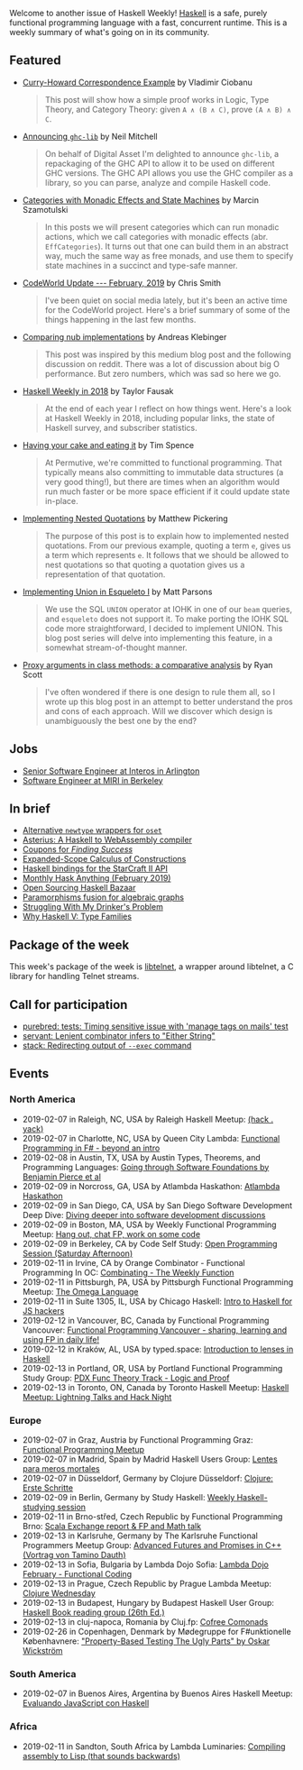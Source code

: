 <!-- 2019-02-07 unpublished -->

Welcome to another issue of Haskell Weekly!
[Haskell](https://www.haskell.org) is a safe, purely functional programming language with a fast, concurrent runtime.
This is a weekly summary of what's going on in its community.

## Featured

-   [Curry-Howard Correspondence Example](https://cvlad.info/curry-howard/) by Vladimir Ciobanu

    > This post will show how a simple proof works in Logic, Type Theory, and Category Theory: given `A ∧ (B ∧ C)`, prove `(A ∧ B) ∧ C`.

-   [Announcing `ghc-lib`](https://neilmitchell.blogspot.com/2019/02/announcing-ghc-lib.html) by Neil Mitchell

    > On behalf of Digital Asset I'm delighted to announce `ghc-lib`, a repackaging of the GHC API to allow it to be used on different GHC versions. The GHC API allows you use the GHC compiler as a library, so you can parse, analyze and compile Haskell code.

-   [Categories with Monadic Effects and State Machines](https://coot.me/posts/categories-with-monadic-effects.html) by Marcin Szamotulski

    > In this posts we will present categories which can run monadic actions, which we call categories with monadic effects (abr. `EffCategories`). It turns out that one can build them in an abstract way, much the same way as free monads, and use them to specify state machines in a succinct and type-safe manner.

-   [CodeWorld Update --- February, 2019](https://medium.com/@cdsmithus/codeworld-update-february-2019-450902b1cd4e) by Chris Smith

    > I've been quiet on social media lately, but it's been an active time for the CodeWorld project. Here's a brief summary of some of the things happening in the last few months.

-   [Comparing nub implementations](https://andreaspk.github.io/posts/2019-02-01-nub-benchmarks.html) by Andreas Klebinger

    > This post was inspired by this medium blog post and the following discussion on reddit. There was a lot of discussion about big O performance. But zero numbers, which was sad so here we go.

-   [Haskell Weekly in 2018](https://taylor.fausak.me/2019/02/03/haskell-weekly-in-2018/) by Taylor Fausak

    > At the end of each year I reflect on how things went. Here's a look at Haskell Weekly in 2018, including popular links, the state of Haskell survey, and subscriber statistics.

-   [Having your cake and eating it](https://medium.com/permutive/having-your-cake-and-eating-it-9f462bf3f908) by Tim Spence

    > At Permutive, we're committed to functional programming. That typically means also committing to immutable data structures (a very good thing!), but there are times when an algorithm would run much faster or be more space efficient if it could update state in-place.

-   [Implementing Nested Quotations](https://mpickering.github.io/posts/2019-01-31-nested-brackets.html) by Matthew Pickering

    > The purpose of this post is to explain how to implemented nested quotations. From our previous example, quoting a term `e`, gives us a term which represents `e`. It follows that we should be allowed to nest quotations so that quoting a quotation gives us a representation of that quotation.

-   [Implementing Union in Esqueleto I](https://www.parsonsmatt.org/2019/01/31/esqueleto_union_i.html) by Matt Parsons

    > We use the SQL `UNION` operator at IOHK in one of our `beam` queries, and `esqueleto` does not support it. To make porting the IOHK SQL code more straightforward, I decided to implement UNION. This blog post series will delve into implementing this feature, in a somewhat stream-of-thought manner.

-   [Proxy arguments in class methods: a comparative analysis](https://ryanglscott.github.io/2019/02/06/proxy-arguments-in-class-methods/) by Ryan Scott

    > I've often wondered if there is one design to rule them all, so I wrote up this blog post in an attempt to better understand the pros and cons of each approach. Will we discover which design is unambiguously the best one by the end?

## Jobs

-   [Senior Software Engineer at Interos in Arlington](https://interos.applicantpro.com/jobs/986650-306376.html)
-   [Software Engineer at MIRI in Berkeley](https://intelligence.org/get-involved/#careers)

## In brief

-   [Alternative `newtype` wrappers for `oset`](https://blog.rcook.org/blog/2019/02-newtype-wrappers/)
-   [Asterius: A Haskell to WebAssembly compiler](https://github.com/tweag/asterius/tree/43b66625330ce1d96797fe7bee045c9c3165b9ec)
-   [Coupons for *Finding Success*](https://typeclasses.com/news/2019-02-finding-success-and-failure)
-   [Expanded-Scope Calculus of Constructions](https://github.com/MaiaVictor/ESCoC/tree/fbd22beb7a55ebf685bdde33a7eef3105973168a)
-   [Haskell bindings for the StarCraft II API](https://gitlab.com/spacekitteh/sc2hs/tree/377e5b3a52f8170f40afecbe8885ae454c302dd5#readme)
-   [Monthly Hask Anything (February 2019)](https://www.reddit.com/r/haskell/comments/alrm5v/monthly_hask_anything_february_2019/)
-   [Open Sourcing Haskell Bazaar](https://www.reddit.com/r/haskell/comments/an2slo/open_sourcing_haskell_bazaar_explore_haskell_and/)
-   [Paramorphisms fusion for algebraic graphs](https://blog.nyarlathotep.one/2019/02/paramorphisms-fusion-for-algebraic-graphs/)
-   [Struggling With My Drinker's Problem](https://k-bx.github.io/articles/drinker.html)
-   [Why Haskell V: Type Families](https://mmhaskell.com/blog/2019/2/4/why-haskell-v-type-families)

## Package of the week

This week's package of the week is [libtelnet](https://hackage.haskell.org/package/libtelnet-0.1.0.0),
a wrapper around libtelnet, a C library for handling Telnet streams.

## Call for participation

-   [purebred: tests: Timing sensitive issue with 'manage tags on mails' test](https://github.com/purebred-mua/purebred/issues/251)
-   [servant: Lenient combinator infers to "Either String"](https://github.com/haskell-servant/servant/issues/1118)
-   [stack: Redirecting output of `--exec` command](https://github.com/commercialhaskell/stack/issues/4556)

## Events

### North America

- 2019-02-07 in Raleigh, NC, USA by Raleigh Haskell Meetup: [(hack . yack)](https://www.meetup.com/Raleigh-Haskell-Meetup/events/nsfsnqyzdbkb/)
- 2019-02-07 in Charlotte, NC, USA by Queen City Lambda: [Functional Programming in F# - beyond an intro ](https://www.meetup.com/Queen-Lambda/events/257649879/)
- 2019-02-08 in Austin, TX, USA by Austin Types, Theorems, and Programming Languages: [Going through Software Foundations by Benjamin Pierce et al](https://www.meetup.com/Austin-Types-Theorems-and-Programming-Languages/events/kbqknnyzdblb/)
- 2019-02-09 in Norcross, GA, USA by Atlambda Haskathon: [Atlambda Haskathon](https://www.meetup.com/Atlambda-Haskathon/events/ggbspqyzdbmb/)
- 2019-02-09 in San Diego, CA, USA by San Diego Software Development Deep Dive: [Diving deeper into software development discussions ](https://www.meetup.com/San-Diego-Software-Development-Deep-Dive/events/mtzbkqyzdbmb/)
- 2019-02-09 in Boston, MA, USA by Weekly Functional Programming Meetup: [Hang out, chat FP, work on some code](https://www.meetup.com/Weekly-Functional-Programming-Meetup/events/vdlnqpyzdbmb/)
- 2019-02-09 in Berkeley, CA by Code Self Study: [Open Programming Session (Saturday Afternoon)](https://www.meetup.com/codeselfstudy/events/dkwpzpyzdbmb/)
- 2019-02-11 in Irvine, CA by Orange Combinator - Functional Programming In OC: [Combinating - The Weekly Function](https://www.meetup.com/orange-combinator/events/lxvjrpyzdbpb/)
- 2019-02-11 in Pittsburgh, PA, USA by Pittsburgh Functional Programming Meetup: [The Omega Language](https://www.meetup.com/Pittsburgh-Functional-Programming-Meetup/events/gctsjlyzdbpb/)
- 2019-02-11 in Suite 1305, IL, USA by Chicago Haskell: [Intro to Haskell for JS hackers](https://www.meetup.com/Chicago-Haskell/events/258457767/)
- 2019-02-12 in Vancouver, BC, Canada by Functional Programming Vancouver: [Functional Programming Vancouver - sharing, learning and using FP in daily life!](https://www.meetup.com/Functional-Programming-Vancouver/events/zjghlqyzdbqb/)
- 2019-02-12 in Kraków, AL, USA by typed.space: [Introduction to lenses in Haskell](https://www.meetup.com/typed-space/events/258561050/)
- 2019-02-13 in Portland, OR, USA by Portland Functional Programming Study Group: [PDX Func Theory Track - Logic and Proof](https://www.meetup.com/Portland-Functional-Programming-Study-Group/events/gwtbcpyzdbrb/)
- 2019-02-13 in Toronto, ON, Canada by Toronto Haskell Meetup: [Haskell Meetup: Lightning Talks and Hack Night](https://www.meetup.com/meetup-group-evRITRtT/events/258082340/)

### Europe

- 2019-02-07 in Graz, Austria by Functional Programming Graz: [Functional Programming Meetup](https://www.meetup.com/Functional-Programming-Graz/events/qbrnrlyzdbkb/)
- 2019-02-07 in Madrid, Spain by Madrid Haskell Users Group: [Lentes para meros mortales](https://www.meetup.com/Haskell-MAD/events/258033850/)
- 2019-02-07 in Düsseldorf, Germany by Clojure Düsseldorf: [Clojure: Erste Schritte](https://www.meetup.com/Clojure-Duesseldorf/events/258139096/)
- 2019-02-09 in Berlin, Germany by Study Haskell: [Weekly Haskell-studying session](https://www.meetup.com/Study-Haskell/events/gwtsqqyzdbmb/)
- 2019-02-11 in Brno-střed, Czech Republic by Functional Programming Brno: [Scala Exchange report & FP and Math talk](https://www.meetup.com/fpbrno/events/258090018/)
- 2019-02-13 in Karlsruhe, Germany by The Karlsruhe Functional Programmers Meetup Group: [Advanced Futures and Promises in C++ (Vortrag von Tamino Dauth)](https://www.meetup.com/The-Karlsruhe-Functional-Programmers-Meetup-Group/events/256845601/)
- 2019-02-13 in Sofia, Bulgaria by Lambda Dojo Sofia: [Lambda Dojo February - Functional Coding](https://www.meetup.com/Lambda-Dojo-Sofia/events/258264522/)
- 2019-02-13 in Prague, Czech Republic by Prague Lambda Meetup: [Clojure Wednesday](https://www.meetup.com/Lambda-Meetup-Group/events/258696043/)
- 2019-02-13 in Budapest, Hungary by Budapest Haskell User Group: [Haskell Book reading group (26th Ed.)](https://www.meetup.com/Bp-HUG/events/257920419/)
- 2019-02-13 in cluj-napoca, Romania by Cluj.fp: [Cofree Comonads](https://www.meetup.com/Cluj-fp/events/258724870/)
- 2019-02-26 in Copenhagen, Denmark by Mødegruppe for F#unktionelle Københavnere: ["Property-Based Testing The Ugly Parts" by Oskar Wickström](https://www.meetup.com/MoedegruppeFunktionelleKoebenhavnere/events/rqbcdlyzdbjc/)

### South America

- 2019-02-07 in Buenos Aires, Argentina by Buenos Aires Haskell Meetup: [Evaluando JavaScript con Haskell](https://www.meetup.com/Buenos-Aires-Haskell-Meetup/events/257540096/)

### Africa

- 2019-02-11 in Sandton, South Africa by Lambda Luminaries: [Compiling assembly to Lisp (that sounds backwards)](https://www.meetup.com/lambda-luminaries/events/rkdhnqyzdbpb/)
